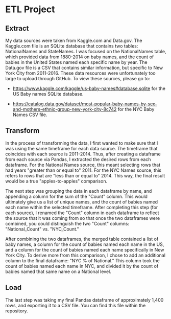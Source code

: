 # ETL Project

## Extract

My data sources were taken from Kaggle.com and Data.gov.  The Kaggle.com file is an SQLite database that contains two tables: NationalNames and StateNames.  I was focused on the NationalNames table, which provided data from 1880-2014 on baby names, and the count of babies in the United States named each specific name by year. The Data.gov file is a CSV that contains similar information, but specific to New York City from 2011-2016.  These data resources were unfortunately too large to upload through GitHub. To view these sources, please go to:

- https://www.kaggle.com/kaggle/us-baby-names#database.sqlite for the US Baby names SQLite database.

- https://catalog.data.gov/dataset/most-popular-baby-names-by-sex-and-mothers-ethnic-group-new-york-city-8c742 for the NYC Baby Names CSV file.

## Transform

In the process of transforming the data, I first wanted to make sure that I was using the same timeframe for each data source.  The timeframe that coincides with each source is 2011-2014. Thus, after creating a dataframe from each source via Pandas, I extracted the desired rows from each dataframe.  For the National Names source, this meant selecting rows that had years "greater than or equal to" 2011.  For the NYC Names source, this refers to rows that are "less than or equal to" 2014. This way, the final result would be a true "apples-to-apples" comparison.

The next step was grouping the data in each dataframe by name, and appending a column for the sum of the "Count" column. This would ultimately give us a list of unique names, and the count of babies named each name within the selected timeframe. After completing this step (for each source), I renamed the "Count" column in each dataframe to reflect the source that it was coming from so that once the two dataframes were combined, you could distinguish the two "Count" columns: "National_Count" vs. "NYC_Count."

After combining the two dataframes, the merged table contained a list of baby names, a column for the count of babies named each name in the US, and a column for the count of babies named each name specifically in New York City. To derive more from this comparison, I chose to add an additional column to the final dataframe: "NYC % of National." This column took the count of babies named each name in NYC, and divided it by the count of babies named that same name on a National level.

## Load

The last step was taking my final Pandas dataframe of approximately 1,400 rows, and exporting it to a CSV file. You can find this file within the repository.
